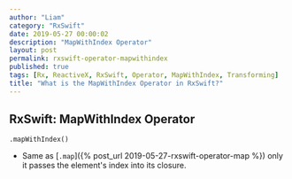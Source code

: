 ```yaml
---
author: "Liam"
category: "RxSwift"
date: 2019-05-27 00:00:02
description: "MapWithIndex Operator"
layout: post
permalink: rxswift-operator-mapwithindex
published: true
tags: [Rx, ReactiveX, RxSwift, Operator, MapWithIndex, Transforming]
title: "What is the MapWithIndex Operator in RxSwift?"
---
```


## RxSwift: MapWithIndex Operator

`.mapWithIndex()`

- Same as [`.map`]({% post_url 2019-05-27-rxswift-operator-map %}) only it passes the element's index into its closure.
